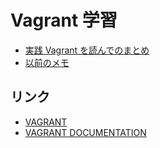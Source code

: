 # Vagrant 学習

- [実践 Vagrant を読んでのまとめ](book#vagrant-up-running/README.md)
- [以前のメモ](https://gist.github.com/kesuiket/e2797b2e87ddb776ab07)


## リンク

- [VAGRANT](https://www.vagrantup.com/)
- [VAGRANT DOCUMENTATION](https://docs.vagrantup.com/v2/)


